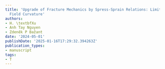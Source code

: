 ```yaml
---
title: 'Upgrade of Fracture Mechanics by Spress-Sprain Relations: Limiting Damage
  Field Curvature'
authors:
- H. \textbfXu
- Anh Tay Nguyen
- Zdeněk P Bažant
date: '2024-05-01'
publishDate: '2025-01-16T17:29:32.394263Z'
publication_types:
- manuscript
tags:
- T
---
```

